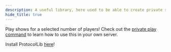 ```yaml
---
description: A useful library, here used to be able to create private shows.
hide_title: true
---
```


<DocHeading
    icon="mdi:cube"
    title="ProtocolLib Integration"
    description="A useful library, here used to be able to create private shows.">
</DocHeading>

Play shows for a selected number of players! Check out
the [private play command](../commands#em-privateplay-category-show-selector "mention") to learn how to use this in your own server.

Install ProtocolLib [here](https://www.spigotmc.org/resources/protocollib.1997/)!